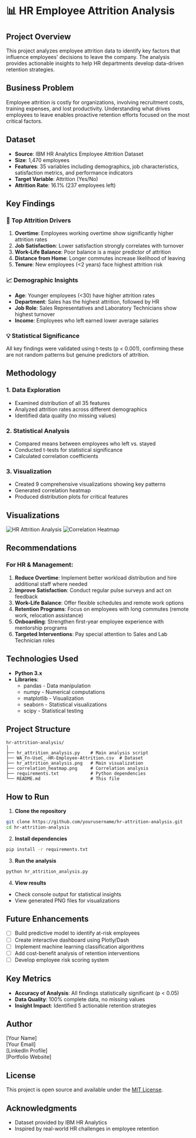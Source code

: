 # 📊 HR Employee Attrition Analysis

## Project Overview
This project analyzes employee attrition data to identify key factors that influence employees' decisions to leave the company. The analysis provides actionable insights to help HR departments develop data-driven retention strategies.

## Business Problem
Employee attrition is costly for organizations, involving recruitment costs, training expenses, and lost productivity. Understanding what drives employees to leave enables proactive retention efforts focused on the most critical factors.

## Dataset
- **Source**: IBM HR Analytics Employee Attrition Dataset
- **Size**: 1,470 employees
- **Features**: 35 variables including demographics, job characteristics, satisfaction metrics, and performance indicators
- **Target Variable**: Attrition (Yes/No)
- **Attrition Rate**: 16.1% (237 employees left)

## Key Findings

### 🎯 Top Attrition Drivers
1. **Overtime**: Employees working overtime show significantly higher attrition rates
2. **Job Satisfaction**: Lower satisfaction strongly correlates with turnover
3. **Work-Life Balance**: Poor balance is a major predictor of attrition
4. **Distance from Home**: Longer commutes increase likelihood of leaving
5. **Tenure**: New employees (<2 years) face highest attrition risk

### 📈 Demographic Insights
- **Age**: Younger employees (<30) have higher attrition rates
- **Department**: Sales has the highest attrition, followed by HR
- **Job Role**: Sales Representatives and Laboratory Technicians show highest turnover
- **Income**: Employees who left earned lower average salaries

### 💡 Statistical Significance
All key findings were validated using t-tests (p < 0.001), confirming these are not random patterns but genuine predictors of attrition.

## Methodology

### 1. Data Exploration
- Examined distribution of all 35 features
- Analyzed attrition rates across different demographics
- Identified data quality (no missing values)

### 2. Statistical Analysis
- Compared means between employees who left vs. stayed
- Conducted t-tests for statistical significance
- Calculated correlation coefficients

### 3. Visualization
- Created 9 comprehensive visualizations showing key patterns
- Generated correlation heatmap
- Produced distribution plots for critical features

## Visualizations
![HR Attrition Analysis](hr_attrition_analysis.png)
![Correlation Heatmap](correlation_heatmap.png)

## Recommendations

### For HR & Management:
1. **Reduce Overtime**: Implement better workload distribution and hire additional staff where needed
2. **Improve Satisfaction**: Conduct regular pulse surveys and act on feedback
3. **Work-Life Balance**: Offer flexible schedules and remote work options
4. **Retention Programs**: Focus on employees with long commutes (remote work, relocation assistance)
5. **Onboarding**: Strengthen first-year employee experience with mentorship programs
6. **Targeted Interventions**: Pay special attention to Sales and Lab Technician roles

## Technologies Used
- **Python 3.x**
- **Libraries**: 
  - pandas - Data manipulation
  - numpy - Numerical computations
  - matplotlib - Visualization
  - seaborn - Statistical visualizations
  - scipy - Statistical testing

## Project Structure
```
hr-attrition-analysis/
│
├── hr_attrition_analysis.py    # Main analysis script
├── WA_Fn-UseC_-HR-Employee-Attrition.csv  # Dataset
├── hr_attrition_analysis.png   # Main visualization
├── correlation_heatmap.png     # Correlation analysis
├── requirements.txt            # Python dependencies
└── README.md                   # This file
```

## How to Run

1. **Clone the repository**
```bash
git clone https://github.com/yourusername/hr-attrition-analysis.git
cd hr-attrition-analysis
```

2. **Install dependencies**
```bash
pip install -r requirements.txt
```

3. **Run the analysis**
```bash
python hr_attrition_analysis.py
```

4. **View results**
- Check console output for statistical insights
- View generated PNG files for visualizations

## Future Enhancements
- [ ] Build predictive model to identify at-risk employees
- [ ] Create interactive dashboard using Plotly/Dash
- [ ] Implement machine learning classification algorithms
- [ ] Add cost-benefit analysis of retention interventions
- [ ] Develop employee risk scoring system

## Key Metrics
- **Accuracy of Analysis**: All findings statistically significant (p < 0.05)
- **Data Quality**: 100% complete data, no missing values
- **Insight Impact**: Identified 5 actionable retention strategies

## Author
[Your Name]  
[Your Email]  
[LinkedIn Profile]  
[Portfolio Website]

## License
This project is open source and available under the [MIT License](LICENSE).

## Acknowledgments
- Dataset provided by IBM HR Analytics
- Inspired by real-world HR challenges in employee retention
